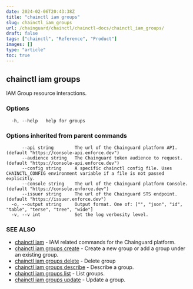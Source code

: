 ```yaml
---
date: 2024-02-06T20:43:38Z
title: "chainctl iam groups"
slug: chainctl_iam_groups
url: /chainguard/chainctl/chainctl-docs/chainctl_iam_groups/
draft: false
tags: ["chainctl", "Reference", "Product"]
images: []
type: "article"
toc: true
---
```

## chainctl iam groups

IAM Group resource interactions.

### Options

```
  -h, --help   help for groups
```

### Options inherited from parent commands

```
      --api string        The url of the Chainguard platform API. (default "https://console-api.enforce.dev")
      --audience string   The Chainguard token audience to request. (default "https://console-api.enforce.dev")
      --config string     A specific chainctl config file. Uses CHAINCTL_CONFIG environment variable if a file is not passed explicitly.
      --console string    The url of the Chainguard platform Console. (default "https://console.enforce.dev")
      --issuer string     The url of the Chainguard STS endpoint. (default "https://issuer.enforce.dev")
  -o, --output string     Output format. One of: ["", "json", "id", "table", "terse", "tree", "wide"]
  -v, --v int             Set the log verbosity level.
```

### SEE ALSO

* [chainctl iam](/chainguard/chainctl/chainctl-docs/chainctl_iam/)	 - IAM related commands for the Chainguard platform.
* [chainctl iam groups create](/chainguard/chainctl/chainctl-docs/chainctl_iam_groups_create/)	 - Create a new group or add a group under an existing group.
* [chainctl iam groups delete](/chainguard/chainctl/chainctl-docs/chainctl_iam_groups_delete/)	 - Delete group
* [chainctl iam groups describe](/chainguard/chainctl/chainctl-docs/chainctl_iam_groups_describe/)	 - Describe a group.
* [chainctl iam groups list](/chainguard/chainctl/chainctl-docs/chainctl_iam_groups_list/)	 - List groups.
* [chainctl iam groups update](/chainguard/chainctl/chainctl-docs/chainctl_iam_groups_update/)	 - Update a group.

